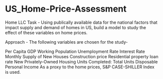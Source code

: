 # US_Home-Price-Assessment
Home LLC
Task - Using publically available data for the national factors that impact supply and demand of homes in US, build a model to study the effect of these variables on home prices.

Approach - The following variables are chosen for the study-

Per Capita GDP
Working Population
Unemployment Rate
Interest Rate
Monthly Supply of New Houses
Construction price
Residential property loan rate
New Privately-Owned Housing Units Completed: Total Units
Disposable Personal Income
As a proxy to the home prices, S&P CASE-SHILLER Index is used.
